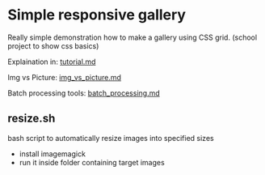 # Simple responsive gallery
Really simple demonstration how to make a gallery using CSS grid. (school project to show css basics)

Explaination in: [tutorial.md](docs/tutorial.md)

Img vs Picture: [img_vs_picture.md](docs/img_vs_picture.md)

Batch processing tools: [batch_processing.md](docs/batch_processing.md)

## resize.sh
bash script to automatically resize images into specified sizes
- install imagemagick
- run it inside folder containing target images